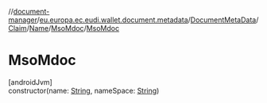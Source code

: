 //[document-manager](../../../../../../index.md)/[eu.europa.ec.eudi.wallet.document.metadata](../../../../index.md)/[DocumentMetaData](../../../index.md)/[Claim](../../index.md)/[Name](../index.md)/[MsoMdoc](index.md)/[MsoMdoc](-mso-mdoc.md)

# MsoMdoc

[androidJvm]\
constructor(name: [String](https://kotlinlang.org/api/latest/jvm/stdlib/kotlin/-string/index.html),
nameSpace: [String](https://kotlinlang.org/api/latest/jvm/stdlib/kotlin/-string/index.html))
